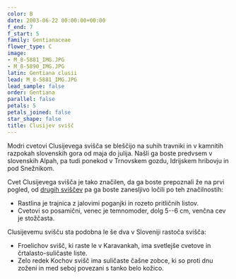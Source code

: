 ```yaml
---
color: B
date: 2003-06-22 00:00:00+00:00
f_end: 7
f_start: 5
family: Gentianaceae
flower_type: C
image:
- M_8-5881_IMG.JPG
- M_8-5890_IMG.JPG
latin: Gentiana clusii
lead: M_8-5881_IMG.JPG
lead_sample: false
order: Gentiana
parallel: false
petals: 5
petals_joined: false
star_shape: false
title: Clusijev svišč
---
```

Modri cvetovi Clusijevega svišča se bleščijo na suhih travniki in v kamnitih razpokah slovenskih gora od maja do julija. Našli ga boste predvsem v slovenskih Alpah, pa tudi ponekod v Trnovskem gozdu, Idrijskem hribovju in pod Snežnikom.

Cvet Clusijevega svišča je tako značilen, da ga boste prepoznali že na prvi pogled, od [drugih sviščev](../genus/gentiana/) pa ga boste zanesljivo ločili po teh značilnostih:

-   Rastlina je trajnica z jalovimi poganjki in rozeto pritličnih listov.
-   Cvetovi so posamični, venec je temnomoder, dolg 5--6 cm, venčna cev je stožčasta.

Clusijevemu svišču sta podobna le še dva v Sloveniji rastoča svišča:

-   Froelichov svišč, ki raste le v Karavankah, ima svetlejše cvetove in črtalasto-suličaste liste.
-   Zelo redek Kochov svišč ima suličaste čašne zobce, ki so proti dnu zoženi in med seboj povezani s tanko belo kožico.
